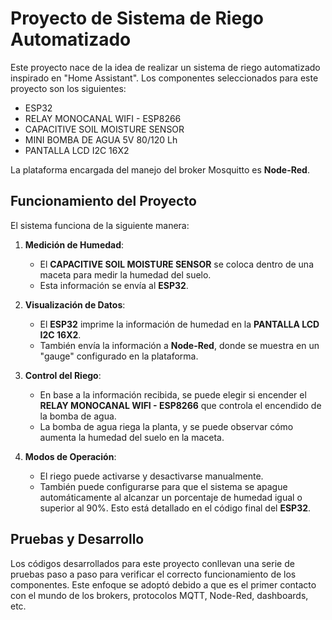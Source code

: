 # Proyecto de Sistema de Riego Automatizado

Este proyecto nace de la idea de realizar un sistema de riego automatizado inspirado en "Home Assistant". Los componentes seleccionados para este proyecto son los siguientes:

- ESP32
- RELAY MONOCANAL WIFI - ESP8266
- CAPACITIVE SOIL MOISTURE SENSOR
- MINI BOMBA DE AGUA 5V 80/120 Lh
- PANTALLA LCD I2C 16X2

La plataforma encargada del manejo del broker Mosquitto es **Node-Red**.

## Funcionamiento del Proyecto

El sistema funciona de la siguiente manera:

1. **Medición de Humedad**:
    - El **CAPACITIVE SOIL MOISTURE SENSOR** se coloca dentro de una maceta para medir la humedad del suelo.
    - Esta información se envía al **ESP32**.

2. **Visualización de Datos**:
    - El **ESP32** imprime la información de humedad en la **PANTALLA LCD I2C 16X2**.
    - También envía la información a **Node-Red**, donde se muestra en un "gauge" configurado en la plataforma.

3. **Control del Riego**:
    - En base a la información recibida, se puede elegir si encender el **RELAY MONOCANAL WIFI - ESP8266** que controla el encendido de la bomba de agua.
    - La bomba de agua riega la planta, y se puede observar cómo aumenta la humedad del suelo en la maceta.

4. **Modos de Operación**:
    - El riego puede activarse y desactivarse manualmente.
    - También puede configurarse para que el sistema se apague automáticamente al alcanzar un porcentaje de humedad igual o superior al 90%. Esto está detallado en el código final del **ESP32**.

## Pruebas y Desarrollo

Los códigos desarrollados para este proyecto conllevan una serie de pruebas paso a paso para verificar el correcto funcionamiento de los componentes. Este enfoque se adoptó debido a que es el primer contacto con el mundo de los brokers, protocolos MQTT, Node-Red, dashboards, etc.
